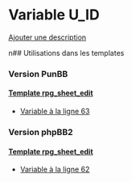 # Variable U_ID
[Ajouter une description](https://fa-tvars.appspot.com/U_ID)

n## Utilisations dans les templates

### Version PunBB

#### [Template rpg_sheet_edit](punbb/rpg_sheet_edit.md)
* [Variable à la ligne 63](../punbb/rpg_sheet_edit.tpl#L63)

### Version phpBB2

#### [Template rpg_sheet_edit](subsilver/rpg_sheet_edit.md)
* [Variable à la ligne 62](../subsilver/rpg_sheet_edit.tpl#L62)